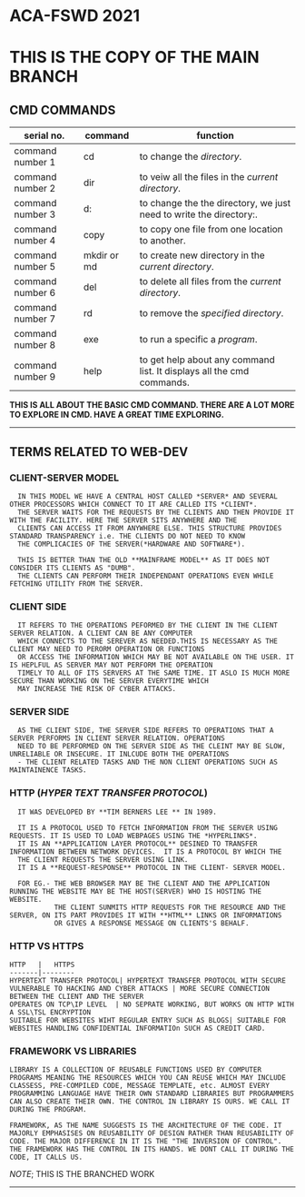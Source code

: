 # ACA-FSWD 2021

# **THIS IS THE COPY OF THE MAIN BRANCH**

## CMD COMMANDS
  serial no.      | command | function
  ----------------|---------|-------------
 command number 1| cd | to change the *directory*.
 command number 2| dir| to veiw all the files in the *current directory*.
 command number 3| d: | to change the the directory, we just need to write the directory:.
 command number 4| copy | to copy one file from one location to another.
 command number 5| mkdir or md | to create new directory in the *current directory*.
 command number 6| del | to delete all files from the *current directory*.
 command number 7| rd | to remove the *specified directory*.
 command number 8| exe | to run a specific a *program*.
 command number 9| help | to get help about any command list. It displays all the cmd commands.

**THIS IS ALL ABOUT THE BASIC CMD COMMAND. THERE ARE A LOT MORE TO EXPLORE IN CMD. HAVE A GREAT TIME EXPLORING.**

-----------------------------------------------------------------------------------------------------------------------------------------------

## TERMS RELATED TO WEB-DEV

### CLIENT-SERVER MODEL
      IN THIS MODEL WE HAVE A CENTRAL HOST CALLED *SERVER* AND SEVERAL OTHER PROCESSORS WHICH CONNECT TO IT ARE CALLED ITS *CLIENT*.
      THE SERVER WAITS FOR THE REQUESTS BY THE CLIENTS AND THEN PROVIDE IT WITH THE FACILITY. HERE THE SERVER SITS ANYWHERE AND THE
      CLIENTS CAN ACCESS IT FROM ANYWHERE ELSE. THIS STRUCTURE PROVIDES STANDARD TRANSPARENCY i.e. THE CLIENTS DO NOT NEED TO KNOW
      THE COMPLICACIES OF THE SERVER(*HARDWARE AND SOFTWARE*).

      THIS IS BETTER THAN THE OLD **MAINFRAME MODEL** AS IT DOES NOT CONSIDER ITS CLIENTS AS "DUMB".
      THE CLIENTS CAN PERFORM THEIR INDEPENDANT OPERATIONS EVEN WHILE FETCHING UTILITY FROM THE SERVER.

### CLIENT SIDE
      IT REFERS TO THE OPERATIONS PEFORMED BY THE CLIENT IN THE CLIENT SERVER RELATION. A CLIENT CAN BE ANY COMPUTER 
      WHICH CONNECTS TO THE SEREVER AS NEEDED.THIS IS NECESSARY AS THE CLIENT MAY NEED TO PERORM OPERATION OR FUNCTIONS
      OR ACCESS THE INFORMATION WHICH MAY BE NOT AVAILABLE ON THE USER. IT IS HEPLFUL AS SERVER MAY NOT PERFORM THE OPERATION
      TIMELY TO ALL OF ITS SERVERS AT THE SAME TIME. IT ASLO IS MUCH MORE SECURE THAN WORKING ON THE SERVER EVERYTIME WHICH 
      MAY INCREASE THE RISK OF CYBER ATTACKS.

### SERVER SIDE
      AS THE CLIENT SIDE, THE SERVER SIDE REFERS TO OPERATIONS THAT A SERVER PERFORMS IN CLIENT SERVER RELATION. OPERATIONS 
      NEED TO BE PERFORMED ON THE SERVER SIDE AS THE CLEINT MAY BE SLOW, UNRELIABLE OR INSECURE. IT INLCUDE BOTH THE OPERATIONS
      - THE CLIENT RELATED TASKS AND THE NON CLIENT OPERATIONS SUCH AS MAINTAINENCE TASKS.

### HTTP (*HYPER TEXT TRANSFER PROTOCOL*)
      IT WAS DEVELOPED BY **TIM BERNERS LEE ** IN 1989.
      
      IT IS A PROTOCOL USED TO FETCH INFORMATION FROM THE SERVER USING REQUESTS. IT IS USED TO LOAD WEBPAGES USING THE *HYPERLINKS*.
      IT IS AN **APPLICATION LAYER PROTOCOL** DESINED TO TRANSFER INFORMATION BETWEEN NETWORK DEVICES.  IT IS A PROTOCOL BY WHICH THE 
      THE CLIENT REQUESTS THE SERVER USING LINK.
      IT IS A **REQUEST-RESPONSE** PROTOCOL IN THE CLIENT- SERVER MODEL. 

      FOR EG.- THE WEB BROWSER MAY BE THE CLIENT AND THE APPLICATION RUNNING THE WEBSITE MAY BE THE HOST(SERVER) WHO IS HOSTING THE WEBSITE.
               THE CLIENT SUNMITS HTTP REQUESTS FOR THE RESOURCE AND THE SERVER, ON ITS PART PROVIDES IT WITH **HTML** LINKS OR INFORMATIONS 
               OR GIVES A RESPONSE MESSAGE ON CLIENTS'S BEHALF.

### HTTP VS HTTPS
      
    HTTP   |   HTTPS
    -------|--------
    HYPERTEXT TRANSFER PROTOCOL| HYPERTEXT TRANSFER PROTOCOL WITH SECURE
    VULNERABLE TO HACKING AND CYBER ATTACKS | MORE SECURE CONNECTION BETWEEN THE CLIENT AND THE SERVER
    OPERATES ON TCP\IP LEVEL  | NO SEPRATE WORKING, BUT WORKS ON HTTP WITH A SSL\TSL ENCRYPTION
    SUITABLE FOR WEBSITES WIHT REGULAR ENTRY SUCH AS BLOGS| SUITABLE FOR WEBSITES HANDLING CONFIDENTIAL INFORMATIOn SUCH AS CREDIT CARD.

### FRAMEWORK VS LIBRARIES
    
    LIBRARY IS A COLLECTION OF REUSABLE FUNCTIONS USED BY COMPUTER PROGRAMS MEANING THE RESOURCES WHICH YOU CAN REUSE WHICH MAY INCLUDE CLASSESS, PRE-COMPILED CODE, MESSAGE TEMPLATE, etc. ALMOST EVERY PROGRAMMING LANGUAGE HAVE THEIR OWN STANDARD LIBRARIES BUT PROGRAMMERS CAN ALSO CREATE THEIR OWN. THE CONTROL IN LIBRARY IS OURS. WE CALL IT DURING THE PROGRAM.

    FRAMEWORK, AS THE NAME SUGGESTS IS THE ARCHITECTURE OF THE CODE. IT MAJORLY EMPHASISES ON REUSABILITY OF DESIGN RATHER THAN REUSABILITY OF CODE. THE MAJOR DIFFERENCE IN IT IS THE "THE INVERSION OF CONTROL". THE FRAMEWORK HAS THE CONTROL IN ITS HANDS. WE DONT CALL IT DURING THE CODE, IT CALLS US.

  *NOTE*;  THIS IS THE BRANCHED WORK

  ---------------------------------------------------------------------------------------------------------------------------------------------
